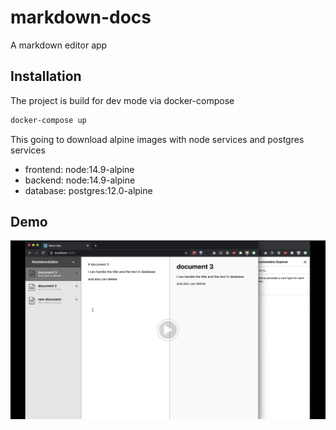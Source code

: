 # markdown-docs
A markdown editor app

## Installation

The project is build for dev mode via docker-compose

```sh
docker-compose up
```

This going to download alpine images with node services and postgres services
  -  frontend: node:14.9-alpine
  -  backend: node:14.9-alpine
  -  database: postgres:12.0-alpine
  
## Demo

[![Watch the video](./demo.png)](https://drive.google.com/file/d/1UynNzr4d-RtCM39xvYMg37zHB-oDQhP1/view?usp=sharing)
